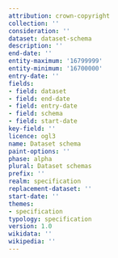 ```yaml
---
attribution: crown-copyright
collection: ''
consideration: ''
dataset: dataset-schema
description: ''
end-date: ''
entity-maximum: '16799999'
entity-minimum: '16700000'
entry-date: ''
fields:
- field: dataset
- field: end-date
- field: entry-date
- field: schema
- field: start-date
key-field: ''
licence: ogl3
name: Dataset schema
paint-options: ''
phase: alpha
plural: Dataset schemas
prefix: ''
realm: specification
replacement-dataset: ''
start-date: ''
themes:
- specification
typology: specification
version: 1.0
wikidata: ''
wikipedia: ''
---
```

